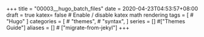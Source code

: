 +++
title =  "00003__hugo_batch_files"
date =  2020-04-23T04:53:57+08:00
draft = true
katex= false    # Enable / disable katex math rendering
tags = [
    # "Hugo" 
]
categories = [
    # "themes",
    # "syntax",
]
series = [] #["Themes Guide"]
aliases = [] # ["migrate-from-jekyl"]
+++
